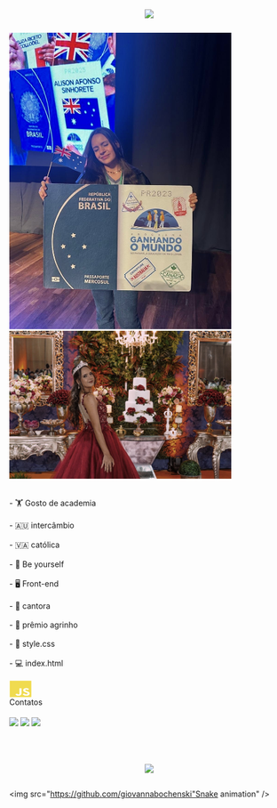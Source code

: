 <h1 align="center">
<img src="https://readme-typing-svg.herokuapp.com/?font=Righteous&size=35&center=true&vCenter=true&width=500&height=70&duration=4000&lines=olá!+👋;+me+chamo+Giovanna💋!;" />
</h1>

<p float="left">
  <img src="c200ee56-703a-4d83-8813-c091e6156567.jpeg" width="400px" />
  <img src="353B6E5D-3CD0-4D7B-A0F2-E62BCE938134.jpeg" width="400px" />
</p>

<BR>
- 🏋️ Gosto de academia
<br>
<BR>
- 🇦🇺 intercâmbio
<br>
<BR>
- 🇻🇦 católica
<br>
<BR>
- 🌹 Be yourself 
<br>
<BR>
- 🖥 Front-end
<br>
<BR>
- 🎤 cantora 
<br>
<BR>
- 📝 prêmio agrinho
<br>
<BR>
- 💌 style.css
<br>
<BR>
- 💻  index.html

<div style="display: inline_block"><br>
<img align="center" alt="Gi Js" height="30" width="40" src="https://raw.githubusercontent.com/devicons/devicon/master/icons/javascript/javascript-plain.svg"&gt;
<img align="center" alt="GI-HTML" height="30" width="40" src="https://raw.githubusercontent.com/devicons/devicon/master/icons/html5/html5-original.svg"&gt;
<img align="center" alt="-CSS" height="30" width="40" src="https://raw.githubusercontent.com/devicons/devicon/master/icons/css3/css3-original.svg"&gt;
</div>
<br>
Contatos
<br>
<br>
<div>
  <a href="https://www.youtube.com/; target="_blank"><img align="center" src="https://img.shields.io/badge/YouTube-FF0000?style=for-the-badge&logo=youtube&logoColor=white&quot; target="_blank"></a>
 <a href="https://p5js.org/"><img align="center" src="https://img.shields.io/badge/p5%20js-ED225D?style=for-the-badge&logo=p5dotjs&logoColor=white&quot; target="_blank"></a>
  <a href="https://br.linkedin.com/"_blank"><img align="center" src="https://img.shields.io/badge/-LinkedIn-%230077B5?style=for-the-badge&logo=linkedin&logoColor=white&quot; target="_blank"></a>
</div>
<br>
<h1 align="center">
<img align="center" src="https://readme-typing-svg.herokuapp.com/?font=Righteous&size=35&center=true&vCenter=true&width=500&height=70&duration=4000&lines=obrigado+pela+atenção!;" />
</h1>

###
<img src="https://github.com/giovannabochenski"Snake animation" />

###
